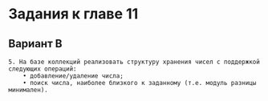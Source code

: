 # Задания к главе 11
## Вариант B
    5. На базе коллекций реализовать структуру хранения чисел с поддержкой
    следующих операций:
        • добавление/удаление числа;
        • поиск числа, наиболее близкого к заданному (т.е. модуль разницы минимален).